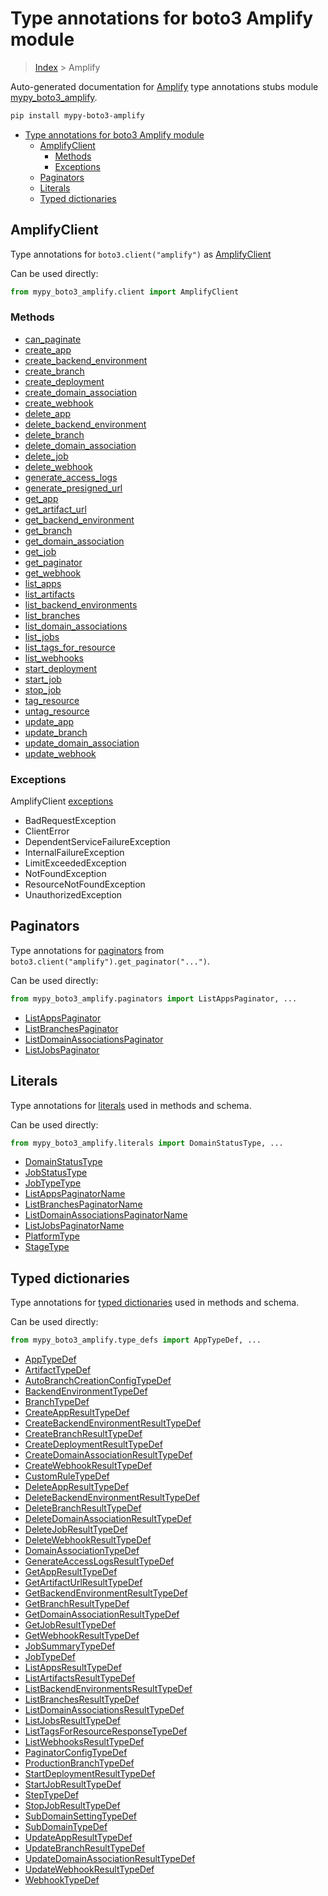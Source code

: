# Type annotations for boto3 Amplify module

> [Index](..) > Amplify

Auto-generated documentation for
[Amplify](https://boto3.amazonaws.com/v1/documentation/api/1.17.72/reference/services/amplify.html#Amplify)
type annotations stubs module
[mypy_boto3_amplify](https://pypi.org/project/mypy-boto3-amplify/).

```bash
pip install mypy-boto3-amplify
```

- [Type annotations for boto3 Amplify module](#type-annotations-for-boto3-amplify-module)
  - [AmplifyClient](#amplifyclient)
    - [Methods](#methods)
    - [Exceptions](#exceptions)
  - [Paginators](#paginators)
  - [Literals](#literals)
  - [Typed dictionaries](#typed-dictionaries)

## AmplifyClient

Type annotations for `boto3.client("amplify")` as [AmplifyClient](./client.md)

Can be used directly:

```python
from mypy_boto3_amplify.client import AmplifyClient
```

### Methods

- [can_paginate](./client.md#can_paginate)
- [create_app](./client.md#create_app)
- [create_backend_environment](./client.md#create_backend_environment)
- [create_branch](./client.md#create_branch)
- [create_deployment](./client.md#create_deployment)
- [create_domain_association](./client.md#create_domain_association)
- [create_webhook](./client.md#create_webhook)
- [delete_app](./client.md#delete_app)
- [delete_backend_environment](./client.md#delete_backend_environment)
- [delete_branch](./client.md#delete_branch)
- [delete_domain_association](./client.md#delete_domain_association)
- [delete_job](./client.md#delete_job)
- [delete_webhook](./client.md#delete_webhook)
- [generate_access_logs](./client.md#generate_access_logs)
- [generate_presigned_url](./client.md#generate_presigned_url)
- [get_app](./client.md#get_app)
- [get_artifact_url](./client.md#get_artifact_url)
- [get_backend_environment](./client.md#get_backend_environment)
- [get_branch](./client.md#get_branch)
- [get_domain_association](./client.md#get_domain_association)
- [get_job](./client.md#get_job)
- [get_paginator](./client.md#get_paginator)
- [get_webhook](./client.md#get_webhook)
- [list_apps](./client.md#list_apps)
- [list_artifacts](./client.md#list_artifacts)
- [list_backend_environments](./client.md#list_backend_environments)
- [list_branches](./client.md#list_branches)
- [list_domain_associations](./client.md#list_domain_associations)
- [list_jobs](./client.md#list_jobs)
- [list_tags_for_resource](./client.md#list_tags_for_resource)
- [list_webhooks](./client.md#list_webhooks)
- [start_deployment](./client.md#start_deployment)
- [start_job](./client.md#start_job)
- [stop_job](./client.md#stop_job)
- [tag_resource](./client.md#tag_resource)
- [untag_resource](./client.md#untag_resource)
- [update_app](./client.md#update_app)
- [update_branch](./client.md#update_branch)
- [update_domain_association](./client.md#update_domain_association)
- [update_webhook](./client.md#update_webhook)

### Exceptions

AmplifyClient [exceptions](./client.md#exceptions)

- BadRequestException
- ClientError
- DependentServiceFailureException
- InternalFailureException
- LimitExceededException
- NotFoundException
- ResourceNotFoundException
- UnauthorizedException

## Paginators

Type annotations for [paginators](./paginators.md) from
`boto3.client("amplify").get_paginator("...")`.

Can be used directly:

```python
from mypy_boto3_amplify.paginators import ListAppsPaginator, ...
```

- [ListAppsPaginator](./paginators.md#listappspaginator)
- [ListBranchesPaginator](./paginators.md#listbranchespaginator)
- [ListDomainAssociationsPaginator](./paginators.md#listdomainassociationspaginator)
- [ListJobsPaginator](./paginators.md#listjobspaginator)

## Literals

Type annotations for [literals](./literals.md) used in methods and schema.

Can be used directly:

```python
from mypy_boto3_amplify.literals import DomainStatusType, ...
```

- [DomainStatusType](./literals.md#domainstatustype)
- [JobStatusType](./literals.md#jobstatustype)
- [JobTypeType](./literals.md#jobtypetype)
- [ListAppsPaginatorName](./literals.md#listappspaginatorname)
- [ListBranchesPaginatorName](./literals.md#listbranchespaginatorname)
- [ListDomainAssociationsPaginatorName](./literals.md#listdomainassociationspaginatorname)
- [ListJobsPaginatorName](./literals.md#listjobspaginatorname)
- [PlatformType](./literals.md#platformtype)
- [StageType](./literals.md#stagetype)

## Typed dictionaries

Type annotations for [typed dictionaries](./type_defs.md) used in methods and
schema.

Can be used directly:

```python
from mypy_boto3_amplify.type_defs import AppTypeDef, ...
```

- [AppTypeDef](./type_defs.md#apptypedef)
- [ArtifactTypeDef](./type_defs.md#artifacttypedef)
- [AutoBranchCreationConfigTypeDef](./type_defs.md#autobranchcreationconfigtypedef)
- [BackendEnvironmentTypeDef](./type_defs.md#backendenvironmenttypedef)
- [BranchTypeDef](./type_defs.md#branchtypedef)
- [CreateAppResultTypeDef](./type_defs.md#createappresulttypedef)
- [CreateBackendEnvironmentResultTypeDef](./type_defs.md#createbackendenvironmentresulttypedef)
- [CreateBranchResultTypeDef](./type_defs.md#createbranchresulttypedef)
- [CreateDeploymentResultTypeDef](./type_defs.md#createdeploymentresulttypedef)
- [CreateDomainAssociationResultTypeDef](./type_defs.md#createdomainassociationresulttypedef)
- [CreateWebhookResultTypeDef](./type_defs.md#createwebhookresulttypedef)
- [CustomRuleTypeDef](./type_defs.md#customruletypedef)
- [DeleteAppResultTypeDef](./type_defs.md#deleteappresulttypedef)
- [DeleteBackendEnvironmentResultTypeDef](./type_defs.md#deletebackendenvironmentresulttypedef)
- [DeleteBranchResultTypeDef](./type_defs.md#deletebranchresulttypedef)
- [DeleteDomainAssociationResultTypeDef](./type_defs.md#deletedomainassociationresulttypedef)
- [DeleteJobResultTypeDef](./type_defs.md#deletejobresulttypedef)
- [DeleteWebhookResultTypeDef](./type_defs.md#deletewebhookresulttypedef)
- [DomainAssociationTypeDef](./type_defs.md#domainassociationtypedef)
- [GenerateAccessLogsResultTypeDef](./type_defs.md#generateaccesslogsresulttypedef)
- [GetAppResultTypeDef](./type_defs.md#getappresulttypedef)
- [GetArtifactUrlResultTypeDef](./type_defs.md#getartifacturlresulttypedef)
- [GetBackendEnvironmentResultTypeDef](./type_defs.md#getbackendenvironmentresulttypedef)
- [GetBranchResultTypeDef](./type_defs.md#getbranchresulttypedef)
- [GetDomainAssociationResultTypeDef](./type_defs.md#getdomainassociationresulttypedef)
- [GetJobResultTypeDef](./type_defs.md#getjobresulttypedef)
- [GetWebhookResultTypeDef](./type_defs.md#getwebhookresulttypedef)
- [JobSummaryTypeDef](./type_defs.md#jobsummarytypedef)
- [JobTypeDef](./type_defs.md#jobtypedef)
- [ListAppsResultTypeDef](./type_defs.md#listappsresulttypedef)
- [ListArtifactsResultTypeDef](./type_defs.md#listartifactsresulttypedef)
- [ListBackendEnvironmentsResultTypeDef](./type_defs.md#listbackendenvironmentsresulttypedef)
- [ListBranchesResultTypeDef](./type_defs.md#listbranchesresulttypedef)
- [ListDomainAssociationsResultTypeDef](./type_defs.md#listdomainassociationsresulttypedef)
- [ListJobsResultTypeDef](./type_defs.md#listjobsresulttypedef)
- [ListTagsForResourceResponseTypeDef](./type_defs.md#listtagsforresourceresponsetypedef)
- [ListWebhooksResultTypeDef](./type_defs.md#listwebhooksresulttypedef)
- [PaginatorConfigTypeDef](./type_defs.md#paginatorconfigtypedef)
- [ProductionBranchTypeDef](./type_defs.md#productionbranchtypedef)
- [StartDeploymentResultTypeDef](./type_defs.md#startdeploymentresulttypedef)
- [StartJobResultTypeDef](./type_defs.md#startjobresulttypedef)
- [StepTypeDef](./type_defs.md#steptypedef)
- [StopJobResultTypeDef](./type_defs.md#stopjobresulttypedef)
- [SubDomainSettingTypeDef](./type_defs.md#subdomainsettingtypedef)
- [SubDomainTypeDef](./type_defs.md#subdomaintypedef)
- [UpdateAppResultTypeDef](./type_defs.md#updateappresulttypedef)
- [UpdateBranchResultTypeDef](./type_defs.md#updatebranchresulttypedef)
- [UpdateDomainAssociationResultTypeDef](./type_defs.md#updatedomainassociationresulttypedef)
- [UpdateWebhookResultTypeDef](./type_defs.md#updatewebhookresulttypedef)
- [WebhookTypeDef](./type_defs.md#webhooktypedef)
